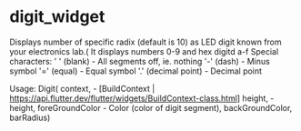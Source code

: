 # digit_widget

Displays number of specific radix (default is 10) as LED digit known from your electronics lab.(
It displays numbers 0-9 and hex digitd a-f
Special characters:
' ' (blank) - All segments off, ie. nothing
'-' (dash)  - Minus symbol
'=' (equal) - Equal symbol
'.' (decimal point)  - Decimal point

Usage:
Digit(
    context, - [BuildContext | https://api.flutter.dev/flutter/widgets/BuildContext-class.html]
    height,  - height,
    foreGroundColor - Color (color of digit segment), backGroundColor, barRadius)
